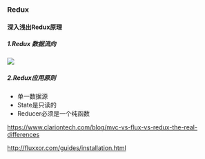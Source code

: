 ### Redux

#### 深入浅出Redux原理

##### **1.Redux 数据流向**

![](../../../image/redux1.jpg)

##### 2.**Redux应用原则**

* 单一数据源
* State是只读的
* Reducer必须是一个纯函数

https://www.clariontech.com/blog/mvc-vs-flux-vs-redux-the-real-differences

http://fluxxor.com/guides/installation.html
